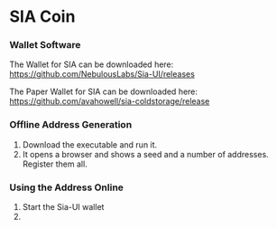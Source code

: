 # SIA Coin

### Wallet Software

The Wallet for SIA can be downloaded here: <https://github.com/NebulousLabs/Sia-UI/releases>

The Paper Wallet for SIA can be downloaded here: <https://github.com/avahowell/sia-coldstorage/release>

### Offline Address Generation

1. Download the executable and run it.
2. It opens a browser and shows a seed and a number of addresses. Register them all.

### Using the Address Online

1. Start the Sia-UI wallet
2. 
